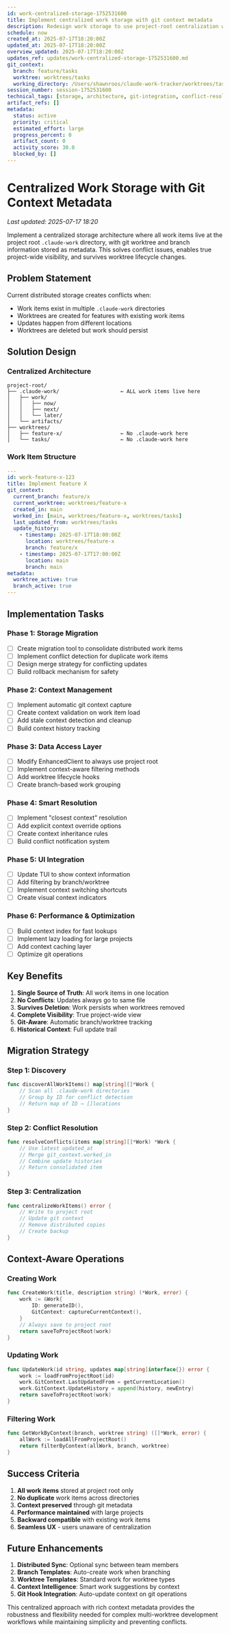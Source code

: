 ```yaml
---
id: work-centralized-storage-1752531600
title: Implement centralized work storage with git context metadata
description: Redesign work storage to use project-root centralization with worktree/branch context as metadata, solving conflicts and enabling true project-wide visibility
schedule: now
created_at: 2025-07-17T18:20:00Z
updated_at: 2025-07-17T18:20:00Z
overview_updated: 2025-07-17T18:20:00Z
updates_ref: updates/work-centralized-storage-1752531600.md
git_context:
  branch: feature/tasks
  worktree: worktrees/tasks
  working_directory: /Users/shawnroos/claude-work-tracker/worktrees/tasks/claude-work-tracker-ui
session_number: session-1752531600
technical_tags: [storage, architecture, git-integration, conflict-resolution]
artifact_refs: []
metadata:
  status: active
  priority: critical
  estimated_effort: large
  progress_percent: 0
  artifact_count: 0
  activity_score: 30.0
  blocked_by: []
---
```


# Centralized Work Storage with Git Context Metadata

*Last updated: 2025-07-17 18:20*

Implement a centralized storage architecture where all work items live at the project root `.claude-work` directory, with git worktree and branch information stored as metadata. This solves conflict issues, enables true project-wide visibility, and survives worktree lifecycle changes.

## Problem Statement

Current distributed storage creates conflicts when:
- Work items exist in multiple `.claude-work` directories
- Worktrees are created for features with existing work items
- Updates happen from different locations
- Worktrees are deleted but work should persist

## Solution Design

### Centralized Architecture
```
project-root/
├── .claude-work/                    ← ALL work items live here
│   ├── work/
│   │   ├── now/
│   │   ├── next/
│   │   └── later/
│   └── artifacts/
├── worktrees/
│   ├── feature-x/                   ← No .claude-work here
│   └── tasks/                       ← No .claude-work here
```

### Work Item Structure
```yaml
---
id: work-feature-x-123
title: Implement feature X
git_context:
  current_branch: feature/x
  current_worktree: worktrees/feature-x
  created_in: main
  worked_in: [main, worktrees/feature-x, worktrees/tasks]
  last_updated_from: worktrees/tasks
  update_history:
    - timestamp: 2025-07-17T18:00:00Z
      location: worktrees/feature-x
      branch: feature/x
    - timestamp: 2025-07-17T17:00:00Z
      location: main
      branch: main
metadata:
  worktree_active: true
  branch_active: true
---
```

## Implementation Tasks

### Phase 1: Storage Migration
- [ ] Create migration tool to consolidate distributed work items
- [ ] Implement conflict detection for duplicate work items
- [ ] Design merge strategy for conflicting updates
- [ ] Build rollback mechanism for safety

### Phase 2: Context Management
- [ ] Implement automatic git context capture
- [ ] Create context validation on work item load
- [ ] Add stale context detection and cleanup
- [ ] Build context history tracking

### Phase 3: Data Access Layer
- [ ] Modify EnhancedClient to always use project root
- [ ] Implement context-aware filtering methods
- [ ] Add worktree lifecycle hooks
- [ ] Create branch-based work grouping

### Phase 4: Smart Resolution
- [ ] Implement "closest context" resolution
- [ ] Add explicit context override options
- [ ] Create context inheritance rules
- [ ] Build conflict notification system

### Phase 5: UI Integration
- [ ] Update TUI to show context information
- [ ] Add filtering by branch/worktree
- [ ] Implement context switching shortcuts
- [ ] Create visual context indicators

### Phase 6: Performance & Optimization
- [ ] Build context index for fast lookups
- [ ] Implement lazy loading for large projects
- [ ] Add context caching layer
- [ ] Optimize git operations

## Key Benefits

1. **Single Source of Truth**: All work items in one location
2. **No Conflicts**: Updates always go to same file
3. **Survives Deletion**: Work persists when worktrees removed
4. **Complete Visibility**: True project-wide view
5. **Git-Aware**: Automatic branch/worktree tracking
6. **Historical Context**: Full update trail

## Migration Strategy

### Step 1: Discovery
```go
func discoverAllWorkItems() map[string][]*Work {
    // Scan all .claude-work directories
    // Group by ID for conflict detection
    // Return map of ID → []locations
}
```

### Step 2: Conflict Resolution
```go
func resolveConflicts(items map[string][]*Work) *Work {
    // Use latest updated_at
    // Merge git_context.worked_in
    // Combine update histories
    // Return consolidated item
}
```

### Step 3: Centralization
```go
func centralizeWorkItems() error {
    // Write to project root
    // Update git context
    // Remove distributed copies
    // Create backup
}
```

## Context-Aware Operations

### Creating Work
```go
func CreateWork(title, description string) (*Work, error) {
    work := &Work{
        ID: generateID(),
        GitContext: captureCurrentContext(),
    }
    // Always save to project root
    return saveToProjectRoot(work)
}
```

### Updating Work
```go
func UpdateWork(id string, updates map[string]interface{}) error {
    work := loadFromProjectRoot(id)
    work.GitContext.LastUpdatedFrom = getCurrentLocation()
    work.GitContext.UpdateHistory = append(history, newEntry)
    return saveToProjectRoot(work)
}
```

### Filtering Work
```go
func GetWorkByContext(branch, worktree string) ([]*Work, error) {
    allWork := loadAllFromProjectRoot()
    return filterByContext(allWork, branch, worktree)
}
```

## Success Criteria

1. **All work items** stored at project root only
2. **No duplicate** work items across directories
3. **Context preserved** through git metadata
4. **Performance maintained** with large projects
5. **Backward compatible** with existing work items
6. **Seamless UX** - users unaware of centralization

## Future Enhancements

1. **Distributed Sync**: Optional sync between team members
2. **Branch Templates**: Auto-create work when branching
3. **Worktree Templates**: Standard work for worktree types
4. **Context Intelligence**: Smart work suggestions by context
5. **Git Hook Integration**: Auto-update context on git operations

This centralized approach with rich context metadata provides the robustness and flexibility needed for complex multi-worktree development workflows while maintaining simplicity and preventing conflicts.